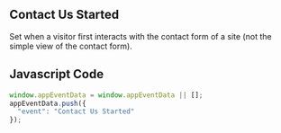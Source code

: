 ## Contact Us Started

Set when a visitor first interacts with the contact form of a site (not the simple view of the contact form).

## Javascript Code
```js
window.appEventData = window.appEventData || [];
appEventData.push({
  "event": "Contact Us Started"
});
```